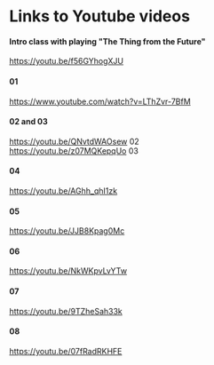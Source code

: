# Links to Youtube videos

#### Intro class with playing "The Thing from the Future"
https://youtu.be/f56GYhogXJU

#### 01
https://www.youtube.com/watch?v=LThZvr-7BfM

#### 02 and 03
https://youtu.be/QNvtdWAOsew 02  
https://youtu.be/z07MQKepqUo 03

#### 04
https://youtu.be/AGhh_qhI1zk

#### 05
https://youtu.be/JJB8Kpag0Mc

#### 06
https://youtu.be/NkWKpvLvYTw  

#### 07
https://youtu.be/9TZheSah33k  

#### 08
https://youtu.be/07fRadRKHFE
